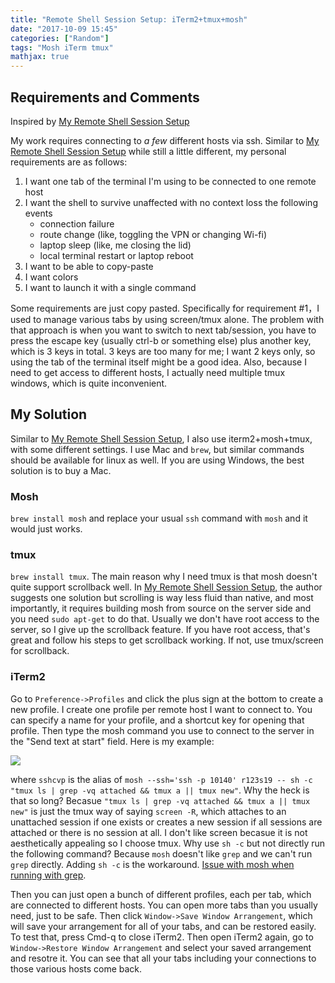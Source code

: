 ```yaml
---
title: "Remote Shell Session Setup: iTerm2+tmux+mosh"
date: "2017-10-09 15:45"
categories: ["Random"]
tags: "Mosh iTerm tmux"
mathjax: true
---
```




## Requirements and Comments

Inspired by [My Remote Shell Session Setup](https://blog.filippo.io/my-remote-shell-session-setup/)

My work requires connecting to _a few_ different hosts via ssh. Similar to [My Remote Shell Session Setup](https://blog.filippo.io/my-remote-shell-session-setup/) while still a little different, my personal requirements are as follows:

1. I want one tab of the terminal I'm using to be connected to one remote host
2. I want the shell to survive unaffected with no context loss the following events
    - connection failure
    - route change (like, toggling the VPN or changing Wi-fi)
    - laptop sleep (like, me closing the lid)
    - local terminal restart or laptop reboot
3. I want to be able to copy-paste
4. I want colors
5. I want to launch it with a single command

Some requirements are just copy pasted. Specifically for requirement #1，I used to manage various tabs by using screen/tmux alone. The problem with that approach is when you want to switch to next tab/session, you have to press the escape key (usually ctrl-b or something else) plus another key, which is 3 keys in total. 3 keys are too many for me; I want 2 keys only, so using the tab of the terminal itself might be a good idea. Also, because I need to get access to different hosts, I actually need multiple tmux windows, which is quite inconvenient.

<!--more-->

## My Solution

Similar to [My Remote Shell Session Setup](https://blog.filippo.io/my-remote-shell-session-setup/), I also use iterm2+mosh+tmux, with some different settings. I use Mac and `brew`, but similar commands should be available for linux as well. If you are using Windows, the best solution is to buy a Mac.

### Mosh

`brew install mosh` and replace your usual `ssh` command with `mosh` and it would just works.

### tmux

`brew install tmux`. The main reason why I need tmux is that mosh doesn't quite support scrollback well. In [My Remote Shell Session Setup](https://blog.filippo.io/my-remote-shell-session-setup/), the author suggests one solution but scrolling is way less fluid than native, and most importantly, it requires building mosh from source on the server side and you need `sudo apt-get` to do that. Usually we don't have root access to the server, so I give up the scrollback feature. If you have root access, that's great and follow his steps to get scrollback working. If not, use tmux/screen for scrollback.

### iTerm2

Go to `Preference->Profiles` and click the plus sign at the bottom to create a new profile. I create one profile per remote host I want to connect to. You can specify a name for your profile, and a shortcut key for opening that profile. Then type the mosh command you use to connect to the server in the "Send text at start" field. Here is my example:

![](/assets/Remote-Shell-Session-Setup-1.png)

where `sshcvp` is the alias of `mosh --ssh='ssh -p 10140' r123s19 -- sh -c "tmux ls | grep -vq attached && tmux a || tmux new"`. Why the heck is that so long? Becasue `"tmux ls | grep -vq attached && tmux a || tmux new"` is just the tmux way of saying `screen -R`, which attaches to an unattached session if one exists or creates a new session if all sessions are attached or there is no session at all. I don't like screen becasue it is not aesthetically appealing so I choose tmux. Why use `sh -c` but not directly run the following command? Because `mosh` doesn't like `grep` and we can't run `grep` directly. Adding `sh -c` is the workaround. [Issue with mosh when running with grep](https://github.com/mobile-shell/mosh/issues/931).

Then you can just open a bunch of different profiles, each per tab, which are connected to different hosts. You can open more tabs than you usually need, just to be safe. Then click `Window->Save Window Arrangement`, which will save your arrangement for all of your tabs, and can be restored easily. To test that, press Cmd-q to close iTerm2. Then open iTerm2 again, go to `Window->Restore Window Arrangement` and select your saved arrangement and resotre it. You can see that all your tabs including your connections to those various hosts come back.
